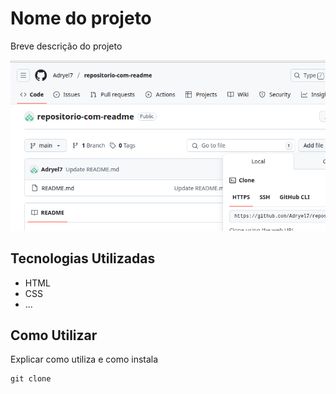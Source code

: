 # Nome do projeto
Breve descrição do projeto

[<img src="./Captura de tela de 2025-06-24 16-56-19.png" alt="Imagem da tela inicial">](https://google.com)

## Tecnologias Utilizadas
- HTML
- CSS
- ...

## Como Utilizar

Explicar como utiliza e como instala

```
git clone
```

